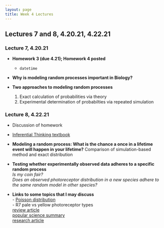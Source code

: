 ```yaml
---
layout: page
title: Week 4 Lectures
---
```


## Lectures 7 and 8, 4.20.21, 4.22.21

### Lecture 7, 4.20.21 

- **Homework 3 (due 4.21); Homework 4 posted**
    - `datetime` 

- **Why is modeling random processes important in Biology?**
    

- **Two approaches to modeling random processes**
    1. Exact calculation of probabilities via theory
    2. Experimental determination of probabilties via repeated simulation




### Lecture 8, 4.22.21
- Discussion of homework
- [Inferential Thinking textbook](https://inferentialthinking.com/chapters/09/Randomness.html)

- **Modeling a random process: What is the chance a once in a lifetime event will happen in your lifetime?**
    Comparison of simulation-based method and exact distribution
    
- **Testing whether experimentally observed data adheres to a specific random process**<br>
    *Is my coin fair?*<br>
    *Does an observed photoreceptor distribution in a new species adhere to the same random model in other species?*
    
 - **Links to some topics that I may discuss** <br>
        -  [Poisson distribution](https://en.wikipedia.org/wiki/Poisson_distribution)<br>
        - R7 pale vs yellow photoreceptor types<br>
            [review article](https://www.sciencedirect.com/science/article/pii/S0960982205013151)<br>
            [popular science summary](https://www.sciencedaily.com/releases/2006/03/060312205905.htm)<br>
            [research article](https://www.nature.com/articles/nature04615)
        

 
 
    


